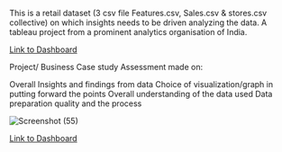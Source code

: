 This is a retail dataset (3 csv file Features.csv, Sales.csv & stores.csv collective) on which insights needs to be driven analyzing the data. A tableau project from a prominent analytics organisation of India.

[Link to Dashboard](https://public.tableau.com/app/profile/sankalp4/viz/RetailAnalyticsDash/Dashboard1)

Project/ Business Case study Assessment made on: 

Overall Insights and findings from data
Choice of visualization/graph in putting forward the points
Overall understanding of the data used
Data preparation quality and the process

![Screenshot (55)](https://user-images.githubusercontent.com/75038775/125103435-f8c3eb80-e0f9-11eb-99b2-1beadc39c631.png)


[Link to Dashboard](https://public.tableau.com/app/profile/sankalp4/viz/RetailAnalyticsDash/Dashboard1)
